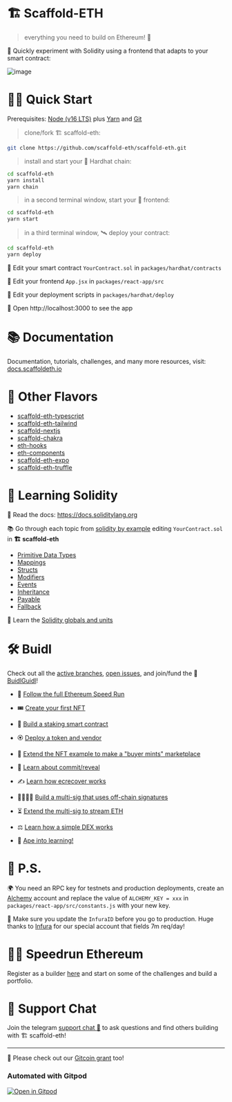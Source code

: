 # 🏗 Scaffold-ETH

> everything you need to build on Ethereum! 🚀

🧪 Quickly experiment with Solidity using a frontend that adapts to your smart contract:

![image](https://user-images.githubusercontent.com/2653167/124158108-c14ca380-da56-11eb-967e-69cde37ca8eb.png)

# 🏄‍♂️ Quick Start

Prerequisites: [Node (v16 LTS)](https://nodejs.org/en/download/) plus [Yarn](https://classic.yarnpkg.com/en/docs/install/) and [Git](https://git-scm.com/downloads)

> clone/fork 🏗 scaffold-eth:

```bash
git clone https://github.com/scaffold-eth/scaffold-eth.git
```

> install and start your 👷‍ Hardhat chain:

```bash
cd scaffold-eth
yarn install
yarn chain
```

> in a second terminal window, start your 📱 frontend:

```bash
cd scaffold-eth
yarn start
```

> in a third terminal window, 🛰 deploy your contract:

```bash
cd scaffold-eth
yarn deploy
```

🔏 Edit your smart contract `YourContract.sol` in `packages/hardhat/contracts`

📝 Edit your frontend `App.jsx` in `packages/react-app/src`

💼 Edit your deployment scripts in `packages/hardhat/deploy`

📱 Open http://localhost:3000 to see the app

# 📚 Documentation

Documentation, tutorials, challenges, and many more resources, visit: [docs.scaffoldeth.io](https://docs.scaffoldeth.io)

# 🍦 Other Flavors

-   [scaffold-eth-typescript](https://github.com/scaffold-eth/scaffold-eth-typescript)
-   [scaffold-eth-tailwind](https://github.com/stevenpslade/scaffold-eth-tailwind)
-   [scaffold-nextjs](https://github.com/scaffold-eth/scaffold-eth/tree/scaffold-nextjs)
-   [scaffold-chakra](https://github.com/scaffold-eth/scaffold-eth/tree/chakra-ui)
-   [eth-hooks](https://github.com/scaffold-eth/eth-hooks)
-   [eth-components](https://github.com/scaffold-eth/eth-components)
-   [scaffold-eth-expo](https://github.com/scaffold-eth/scaffold-eth-expo)
-   [scaffold-eth-truffle](https://github.com/trufflesuite/scaffold-eth)

# 🔭 Learning Solidity

📕 Read the docs: https://docs.soliditylang.org

📚 Go through each topic from [solidity by example](https://solidity-by-example.org) editing `YourContract.sol` in **🏗 scaffold-eth**

-   [Primitive Data Types](https://solidity-by-example.org/primitives/)
-   [Mappings](https://solidity-by-example.org/mapping/)
-   [Structs](https://solidity-by-example.org/structs/)
-   [Modifiers](https://solidity-by-example.org/function-modifier/)
-   [Events](https://solidity-by-example.org/events/)
-   [Inheritance](https://solidity-by-example.org/inheritance/)
-   [Payable](https://solidity-by-example.org/payable/)
-   [Fallback](https://solidity-by-example.org/fallback/)

📧 Learn the [Solidity globals and units](https://docs.soliditylang.org/en/latest/units-and-global-variables.html)

# 🛠 Buidl

Check out all the [active branches](https://github.com/scaffold-eth/scaffold-eth/branches/active), [open issues](https://github.com/scaffold-eth/scaffold-eth/issues), and join/fund the 🏰 [BuidlGuidl](https://BuidlGuidl.com)!

-   🚤 [Follow the full Ethereum Speed Run](https://medium.com/@austin_48503/%EF%B8%8Fethereum-dev-speed-run-bd72bcba6a4c)

-   🎟 [Create your first NFT](https://github.com/scaffold-eth/scaffold-eth/tree/simple-nft-example)
-   🥩 [Build a staking smart contract](https://github.com/scaffold-eth/scaffold-eth/tree/challenge-1-decentralized-staking)
-   🏵 [Deploy a token and vendor](https://github.com/scaffold-eth/scaffold-eth/tree/challenge-2-token-vendor)
-   🎫 [Extend the NFT example to make a "buyer mints" marketplace](https://github.com/scaffold-eth/scaffold-eth/tree/buyer-mints-nft)
-   🎲 [Learn about commit/reveal](https://github.com/scaffold-eth/scaffold-eth-examples/tree/commit-reveal-with-frontend)
-   ✍️ [Learn how ecrecover works](https://github.com/scaffold-eth/scaffold-eth-examples/tree/signature-recover)
-   👩‍👩‍👧‍👧 [Build a multi-sig that uses off-chain signatures](https://github.com/scaffold-eth/scaffold-eth/tree/meta-multi-sig)
-   ⏳ [Extend the multi-sig to stream ETH](https://github.com/scaffold-eth/scaffold-eth/tree/streaming-meta-multi-sig)
-   ⚖️ [Learn how a simple DEX works](https://medium.com/@austin_48503/%EF%B8%8F-minimum-viable-exchange-d84f30bd0c90)
-   🦍 [Ape into learning!](https://github.com/scaffold-eth/scaffold-eth/tree/aave-ape)

# 💌 P.S.

🌍 You need an RPC key for testnets and production deployments, create an [Alchemy](https://www.alchemy.com/) account and replace the value of `ALCHEMY_KEY = xxx` in `packages/react-app/src/constants.js` with your new key.

📣 Make sure you update the `InfuraID` before you go to production. Huge thanks to [Infura](https://infura.io/) for our special account that fields 7m req/day!

# 🏃💨 Speedrun Ethereum

Register as a builder [here](https://speedrunethereum.com) and start on some of the challenges and build a portfolio.

# 💬 Support Chat

Join the telegram [support chat 💬](https://t.me/joinchat/KByvmRe5wkR-8F_zz6AjpA) to ask questions and find others building with 🏗 scaffold-eth!

---

🙏 Please check out our [Gitcoin grant](https://gitcoin.co/grants/2851/scaffold-eth) too!

### Automated with Gitpod

[![Open in Gitpod](https://gitpod.io/button/open-in-gitpod.svg)](https://gitpod.io/#github.com/scaffold-eth/scaffold-eth)

